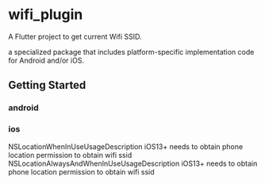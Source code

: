 # wifi_plugin

A Flutter project to get current Wifi SSID.

a specialized package that includes platform-specific implementation code for
Android and/or iOS.
## Getting Started
### android
<uses-permission android:name="android.permission.ACCESS_FINE_LOCATION" />
<uses-permission android:name="android.permission.ACCESS_WIFI_STATE" />

### ios
<key>NSLocationWhenInUseUsageDescription</key>
<string>iOS13+ needs to obtain phone location permission to obtain wifi ssid</string>
<key>NSLocationAlwaysAndWhenInUseUsageDescription</key>
<string>iOS13+ needs to obtain phone location permission to obtain wifi ssid</string>
	